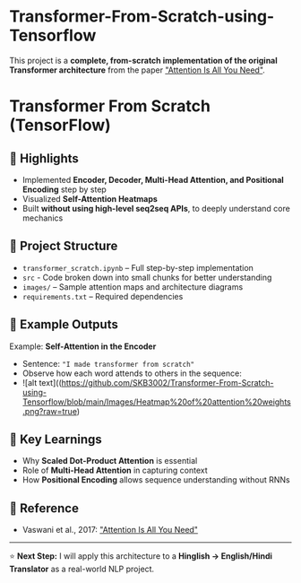 # Transformer-From-Scratch-using-Tensorflow
This project is a **complete, from-scratch implementation of the original Transformer architecture**  from the paper ["Attention Is All You Need"](https://arxiv.org/abs/1706.03762).
# Transformer From Scratch (TensorFlow)

## 🔹 Highlights
- Implemented **Encoder, Decoder, Multi-Head Attention, and Positional Encoding** step by step
- Visualized **Self-Attention Heatmaps**
- Built **without using high-level seq2seq APIs**, to deeply understand core mechanics

## 📂 Project Structure
- `transformer_scratch.ipynb` – Full step-by-step implementation
- `src` - Code broken down into small chunks for better understanding
- `images/` – Sample attention maps and architecture diagrams
- `requirements.txt` – Required dependencies

## 🔹 Example Outputs
Example: **Self-Attention in the Encoder**  
- Sentence: `"I made transformer from scratch"`
- Observe how each word attends to others in the sequence:
- ![alt text]((https://github.com/SKB3002/Transformer-From-Scratch-using-Tensorflow/blob/main/Images/Heatmap%20of%20attention%20weights.png?raw=true)


## 🔹 Key Learnings
- Why **Scaled Dot-Product Attention** is essential
- Role of **Multi-Head Attention** in capturing context
- How **Positional Encoding** allows sequence understanding without RNNs

## 📜 Reference
- Vaswani et al., 2017: ["Attention Is All You Need"](https://arxiv.org/abs/1706.03762)

---

⭐ **Next Step:** I will apply this architecture to a **Hinglish → English/Hindi Translator** as a real-world NLP project.
